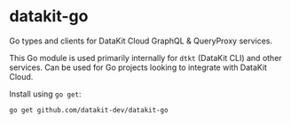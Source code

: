 # datakit-go
Go types and clients for DataKit Cloud GraphQL & QueryProxy services.

This Go module is used primarily internally for `dtkt` (DataKit CLI) and other services. Can be used for Go projects looking to integrate with DataKit Cloud.

Install using `go get`:

```
go get github.com/datakit-dev/datakit-go
```
